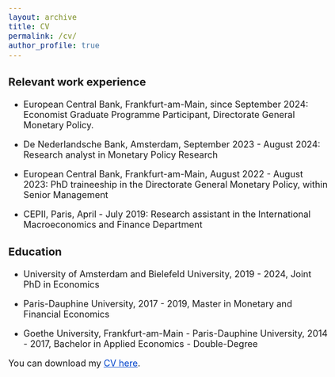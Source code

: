 ```yaml
---
layout: archive
title: CV
permalink: /cv/
author_profile: true
---
```


<style>
  body {
    font-size: 18px; /* Adjust body font size as needed */
  }
  h1, h2, h3, h4, h5, h6 {
    font-size: 22px; /* Adjust heading font sizes as needed */
  }
  .author__avatar {
    width: 100px; /* Adjust avatar size as needed */
    height: 100px; /* Adjust avatar size as needed */
  }
  a {
    color: #0044cc; /* This is a deeper blue color; adjust the hex value as needed */
  }

  a:hover {
    color: #003399; /* This is even darker for when you hover over the link; adjust as needed */
  }
</style>

### Relevant work experience

- European Central Bank, Frankfurt-am-Main, since September 2024: Economist Graduate Programme Participant, Directorate General Monetary Policy.

- De Nederlandsche Bank, Amsterdam, September 2023 - August 2024: Research analyst in Monetary Policy Research

- European Central Bank, Frankfurt-am-Main, August 2022 - August 2023: PhD traineeship in the Directorate General Monetary Policy, within Senior Management

- CEPII, Paris, April - July 2019: Research assistant in the International Macroeconomics and Finance Department



### Education

- University of Amsterdam and Bielefeld University, 2019 - 2024, Joint PhD in Economics

- Paris-Dauphine University, 2017 - 2019, Master in Monetary and Financial Economics

- Goethe University, Frankfurt-am-Main - Paris-Dauphine University, 2014 - 2017, Bachelor in Applied Economics - Double-Degree


You can download my [CV here](/assets/CV_Alexandre_Carrier_Nov2023.pdf).

